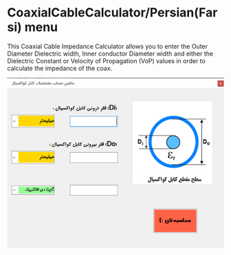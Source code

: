 # CoaxialCableCalculator/Persian(Farsi) menu
This Coaxial Cable Impedance Calculator allows you to enter the Outer Diameter Dielectric width, Inner conductor Diameter width and either the Dielectric Constant or Velocity of Propagation (VoP) values in order to calculate the impedance of the coax.

![imag-cox](https://github.com/saber-khakbiz/CoaxialCableCalculator/blob/master/env-calculator.png)
